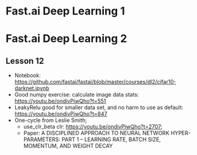 # Fast.ai Deep Learning 1

# Fast.ai Deep Learning 2
## Lesson 12
- Notebook: https://github.com/fastai/fastai/blob/master/courses/dl2/cifar10-darknet.ipynb
- Good numpy exercise: calculate image data stats: https://youtu.be/ondivPiwQho?t=551
- LeakyRelu good for smaller data set, and no harm to use as default: https://youtu.be/ondivPiwQho?t=847
- One-cycle from Leslie Smith; 
  - use_clr_beta clr: https://youtu.be/ondivPiwQho?t=2707; 
  - Paper: A DISCIPLINED APPROACH TO NEURAL NETWORK HYPER-PARAMETERS: PART 1 – LEARNING RATE, BATCH SIZE, MOMENTUM, AND WEIGHT DECAY
